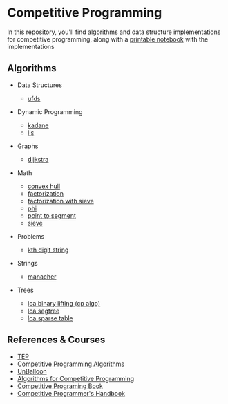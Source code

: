 # Competitive Programming
In this repository, you'll find algorithms and data structure implementations for competitive programming, along with a [printable notebook](./notebook.pdf) with the implementations

## Algorithms
- Data Structures
    - [ufds](/algorithms/data-structures/ufds.cpp)

- Dynamic Programming
    - [kadane](/algorithms/dynamic-programming/kadane.cpp)
    - [lis](/algorithms/dynamic-programming/lis.cpp)

- Graphs
    - [dijkstra](/algorithms/graphs/dijkstra.cpp)

- Math
    - [convex hull](/algorithms/math/convex-hull.cpp)
    - [factorization](/algorithms/math/factorization.cpp)
    - [factorization with sieve](/algorithms/math/factorization-with-sieve.cpp)
    - [phi](/algorithms/math/phi.cpp)
    - [point to segment](/algorithms/math/point-to-segment.cpp)
    - [sieve](/algorithms/math/sieve.cpp)

- Problems
    - [kth digit string](/algorithms/problems/kth-digit-string.cpp)

- Strings
    - [manacher](/algorithms/strings/manacher.cpp)

- Trees
    - [lca binary lifting (cp algo)](/algorithms/trees/lca-binary-lifting-(cp-algo).cpp)
    - [lca segtree](/algorithms/trees/lca-segtree.cpp)
    - [lca sparse table](/algorithms/trees/lca-sparse-table.cpp)


## References & Courses

- [TEP](https://github.com/edsomjr/TEP)
- [Competitive Programming Algorithms](https://github.com/iagorrr/Competitive-Programming-Algorithms)
- [UnBalloon](https://github.com/UnBalloon/programacao-competitiva)
- [Algorithms for Competitive Programming](https://cp-algorithms.com/)
- [Competitive Programing Book](https://cpbook.net/details?cp=4)
- [Competitive Programmer's Handbook](https://cses.fi/book/book.pdf)
    

